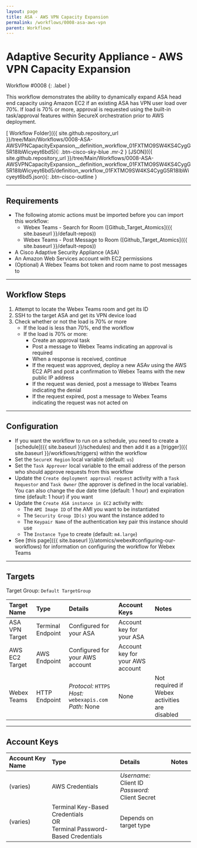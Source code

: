 ```yaml
---
layout: page
title: ASA - AWS VPN Capacity Expansion
permalink: /workflows/0008-asa-aws-vpn
parent: Workflows
---
```


# Adaptive Security Appliance - AWS VPN Capacity Expansion
<div markdown="1">
Workflow #0008
{: .label }
</div>

This workflow demonstrates the ability to dynamically expand ASA head end capacity using Amazon EC2 if an existing ASA has VPN user load over 70%. If load is 70% or more, approval is requested using the built-in task/approval features within SecureX orchestration prior to AWS deployment.

[<i class="fab fa-github mr-1"></i> Workflow Folder]({{ site.github.repository_url }}/tree/Main/Workflows/0008-ASA-AWSVPNCapacityExpansion__definition_workflow_01FXTMO9SW4KS4CygG5R18IbWicyeyt6bd5){: .btn-cisco-sky-blue .mr-2 } [JSON]({{ site.github.repository_url }}/tree/Main/Workflows/0008-ASA-AWSVPNCapacityExpansion__definition_workflow_01FXTMO9SW4KS4CygG5R18IbWicyeyt6bd5/definition_workflow_01FXTMO9SW4KS4CygG5R18IbWicyeyt6bd5.json){: .btn-cisco-outline }

---

## Requirements
* The following atomic actions must be imported before you can import this workflow:
	* Webex Teams - Search for Room ([Github_Target_Atomics]({{ site.baseurl }}/default-repos))
	* Webex Teams - Post Message to Room ([Github_Target_Atomics]({{ site.baseurl }}/default-repos))
* A Cisco Adaptive Security Appliance (ASA)
* An Amazon Web Services account with EC2 permissions
* (Optional) A Webex Teams bot token and room name to post messages to

---

## Workflow Steps
1. Attempt to locate the Webex Teams room and get its ID
1. SSH to the target ASA and get its VPN device load
1. Check whether or not the load is 70% or more
	* If the load is less than 70%, end the workflow
	* If the load is 70% or more:
		* Create an approval task
		* Post a message to Webex Teams indicating an approval is required
		* When a response is received, continue
		* If the request was approved, deploy a new ASAv using the AWS EC2 API and post a confirmation to Webex Teams with the new public IP address
		* If the request was denied, post a message to Webex Teams indicating the denial
		* If the request expired, post a message to Webex Teams indicating the request was not acted on

---

## Configuration
* If you want the workflow to run on a schedule, you need to create a [schedule]({{ site.baseurl }}/schedules) and then add it as a [trigger]({{ site.baseurl }}/workflows/triggers) within the workflow
* Set the `SecureX Region` local variable (default: `us`)
* Set the `Task Approver` local variable to the email address of the person who should approve requests from this workflow
* Update the `Create deployment approval request` activity with a `Task Requestor` and `Task Owner` (the approver is defined in the local variable). You can also change the due date time (default: 1 hour) and expiration time (default: 1 hour) if you want
* Update the `Create ASA instance in EC2` activity with:
	* The `AMI Image ID` of the AMI you want to be instantiated
	* The `Security Group ID(s)` you want the instance added to
	* The `Keypair Name` of the authentication key pair this instance should use
	* The `Instance Type` to create (default: `m4.large`)
* See [this page]({{ site.baseurl }}/atomics/webex#configuring-our-workflows) for information on configuring the workflow for Webex Teams

---

## Targets
Target Group: `Default TargetGroup`

| Target Name | Type | Details | Account Keys | Notes |
|:------------|:-----|:--------|:-------------|:------|
| ASA VPN Target | Terminal Endpoint | Configured for your ASA | Account key for your ASA |  |
| AWS EC2 Target | AWS Endpoint | Configured for your AWS account | Account key for your AWS account | |
| Webex Teams  | HTTP Endpoint | _Protocol:_ `HTTPS`<br />_Host:_ `webexapis.com`<br />_Path:_ None | None | Not required if Webex activities are disabled |

---

## Account Keys

| Account Key Name | Type | Details | Notes |
|:-----------------|:-----|:--------|:------|
| (varies) | AWS Credentials | _Username:_ Client ID<br />_Password:_ Client Secret |  |
| (varies) | Terminal Key-Based Credentials<br />OR<br />Terminal Password-Based Credentials | Depends on target type |  |
